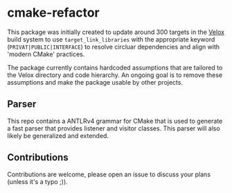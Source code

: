 # cmake-refactor

This package was initially created to update around 300 targets in the [Velox](https://github.com/facebookincubator/velox) build system to use `target_link_libraries` with the appropriate keyword (`PRIVAT|PUBLIC|INTERFACE`) to resolve circluar dependencies and align with 'modern CMake' practices.

The package currently contains hardcoded assumptions that are tailored to the Velox directory and code hierarchy. An ongoing goal is to remove these assumptions and make the package usable by other projects.

## Parser
This repo contains a ANTLRv4 grammar for CMake that is used to generate a fast parser that provides listener and visitor classes. This parser will also likely be generalized and extended.

## Contributions
Contributions are welcome, please open an issue to discuss your plans (unless it's a typo ;)).
